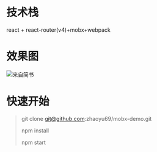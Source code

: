 # 技术栈 #

react + react-router(v4)+mobx+webpack

# 效果图 #

![来自简书](http://upload-images.jianshu.io/upload_images/7429221-3e8444318d863465.gif)

# 快速开始 #

> git clone git@github.com:zhaoyu69/mobx-demo.git
> 
> npm install
> 
> npm start